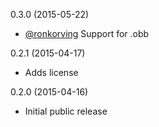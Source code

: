 0.3.0 (2015-05-22)

 - [@ronkorving](https://github.com/ronkorving) Support for .obb

0.2.1 (2015-04-17)

  - Adds license

0.2.0 (2015-04-16)

  - Initial public release
